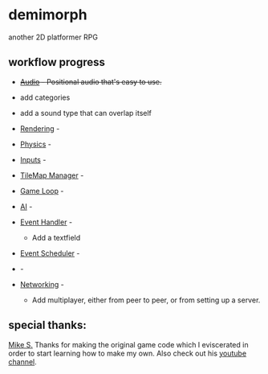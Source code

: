 # demimorph
another 2D platformer RPG

## workflow progress
* ~~[Audio]() - Positional audio that's easy to use.~~
 * add categories
 * add a sound type that can overlap itself
* [Rendering]() - 
* [Physics]() - 
* [Inputs]() -
* [TileMap Manager]() -
* [Game Loop]() - 
* [AI]() -
* [Event Handler]() -
  * Add a textfield
* [Event Scheduler]() -
* []() -

* [Networking]() -
  * Add multiplayer, either from peer to peer, or from setting up a server.

## special thanks:
[Mike S.](https://github.com/foreignguymike) Thanks for making the original game code which I eviscerated in order to start learning how to make my own. Also check out his [youtube channel](https://www.youtube.com/channel/UC_IV37n-uBpRp64hQIwywWQ).
